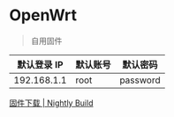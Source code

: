 # OpenWrt

> 自用固件

| 默认登录 IP | 默认账号 | 默认密码 |
| ----------- | -------- | -------- |
| 192.168.1.1 | root     | password |

[固件下载 | Nightly Build](./releases)
